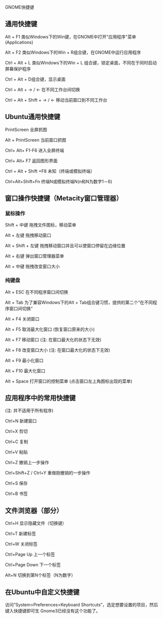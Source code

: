 GNOME快捷键
## 通用快捷键
Alt + F1 类似Windows下的Win键，在GNOME中打开"应用程序"菜单(Applications)

Alt + F2 类似Windows下的Win + R组合键，在GNOME中运行应用程序

Ctrl + Alt + L 类似Windows下的Win + L 组合键，锁定桌面，不同在于同时启动屏幕保护程序

Ctrl + Alt + D组合键，显示桌面

Ctrl + Alt + → / ← 在不同工作台间切换

Ctrl + Alt + Shift + → / ← 移动当前窗口到不同工作台

## Ubuntu通用快捷键
PrintScreen 全屏抓图

Alt + PrintScreen 当前窗口抓图

Ctrl+ Alt+ F1-F6 进入全屏终端

Ctrl+ Alt+ F7 返回图形界面

Ctrl + Alt + Shift +F8 未知（终端或模拟终端）

Ctrl+Alt+Shift+Fn 终端N或模拟终端N(n和N为数字1－6)

## 窗口操作快捷键（Metacity窗口管理器）
### 鼠标操作
Shift + 中键 拖拽文件图标，移动菜单

Alt + 左键 拖拽移动窗口

Alt + Shift + 左键 拖拽移动窗口并且可以使窗口停留在边缘位置

Alt + 右键 弹出窗口管理器菜单

Alt + 中键 拖拽改变窗口大小

### 纯键盘
Alt + ESC 在不同程序窗口间切换

Alt + Tab 为了兼容Windows下的Alt + Tab组合键习惯，提供的第二个“在不同程序窗口间切换”

Alt + F4 关闭窗口

Alt + F5 取消最大化窗口 (恢复窗口原来的大小)

Alt + F7 移动窗口 (注: 在窗口最大化的状态下无效)

Alt + F8 改变窗口大小 (注: 在窗口最大化的状态下无效)

Alt + F9 最小化窗口

Alt + F10 最大化窗口

Alt + Space 打开窗口的控制菜单 (点击窗口左上角图标出现的菜单)

## 应用程序中的常用快捷键
(注: 并不适用于所有程序)

Ctrl+N 新建窗口

Ctrl+X 剪切

Ctrl+C 复制

Ctrl+V 粘贴

Ctrl+Z 撤销上一步操作

Ctrl+Shift+Z / Ctrl+Y 重做刚撤销的一步操作

Ctrl+S 保存

Ctrl+B 书签

## 文件浏览器（部分）
Ctrl+H 显示隐藏文件（切换键）

Ctrl+T 新建标签

Ctrl+W 关闭标签

Ctrl+Page Up 上一个标签

Ctrl+Page Down 下一个标签

Alt+N 切换到第N个标签（N为数字）

## 在Ubuntu中自定义快捷键
访问“System>Preferences>Keyboard Shortcuts”，选定想要设置的项目，然后键入快捷键即可生 Gnome3已经没有这个功能了。
